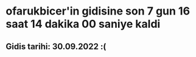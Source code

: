 # ofarukbicer'in gidisine son 7 gun 16 saat 14 dakika 00 saniye kaldi

## Gidis tarihi: 30.09.2022 :(